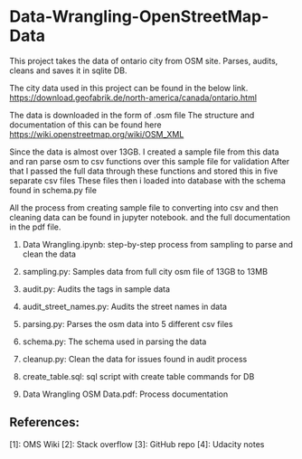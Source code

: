 # Data-Wrangling-OpenStreetMap-Data

This project takes the data of ontario city from OSM site. Parses, audits, cleans and saves it in sqlite DB.

The city data used in this project can be found in the below link.
https://download.geofabrik.de/north-america/canada/ontario.html

The data is downloaded in the form of .osm file 
The structure and documentation of this can be found here
https://wiki.openstreetmap.org/wiki/OSM_XML

Since the data is almost over 13GB. I created a sample file from this data 
and ran parse osm to csv functions over this sample file for validation 
After that I passed the full data through these functions 
and stored this in five separate csv files
These files then i loaded into database with the schema found in schema.py file

All the process from creating sample file to converting into csv and then cleaning data 
can be found in jupyter notebook. and the full documentation in the pdf file.

1. Data Wrangling.ipynb:
  step-by-step process from sampling to parse and clean the data

2. sampling.py:
  Samples data from full city osm file of 13GB to 13MB

3. audit.py:
  Audits the tags in sample data

4. audit_street_names.py:
  Audits the street names in data

5. parsing.py:
  Parses the osm data into 5 different csv files

6. schema.py:
  The schema used in parsing the data
  
7. cleanup.py:
  Clean the data for issues found in audit process

8. create_table.sql:
  sql script with create table commands for DB
  
9. Data Wrangling OSM Data.pdf:
  Process documentation

## References:

  [1]: OMS Wiki
  [2]: Stack overflow
  [3]: GitHub repo
  [4]: Udacity notes
